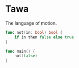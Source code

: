 # Tawa

The language of motion.

```go
func not(in: bool) bool {
    if in then false else true
}

func main() {
    not(false)
}
```
